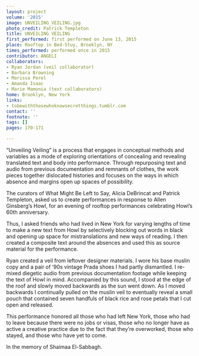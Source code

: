 ```yaml
---
layout: project
volume: '2015'
image: UNVEILING_VEILING.jpg
photo_credit: Patrick Templeton
title: UNVEILING VEILING
first_performed: first performed on June 13, 2015
place: Rooftop in Bed-Stuy, Brooklyn, NY
times_performed: performed once in 2015
contributor: ANGELI
collaborators:
- Ryan Jordan (veil collaborator)
- Barbara Browning
- Marissa Perel
- Amanda Isaac
- Marie Mamonia (text collaborators)
home: Brooklyn, New York
links:
- tobewiththosewhoknowsecretthings.tumblr.com
contact: ''
footnote: ''
tags: []
pages: 170-171

---
```


“Unveiling Veiling” is a process that engages in conceptual methods and variables as a mode of exploring orientations of concealing and revealing translated text and body into performance. Through repurposing text and audio from previous documentation and remnants of clothes, the work pieces together dislocated histories and focuses on the ways in which absence and margins open up spaces of possibility.

The curators of What Might Be Left to Say, Alicia DeBrincat and Patrick Templeton, asked us to create performances in response to Allen Ginsberg’s Howl, for an evening of rooftop performances celebrating Howl’s 60th anniversary.

Thus, I asked friends who had lived in New York for varying lengths of time to make a new text from Howl by selectively blocking out words in black and opening up space for mistranslations and new ways of reading. I then created a composite text around the absences and used this as source material for the performance.

Ryan created a veil from leftover designer materials. I wore his base muslin copy and a pair of ‘90s vintage Prada shoes I had partly dismantled. I re-mixed diegetic audio from previous documentation footage while keeping the text of Howl in mind. Accompanied by this sound, I stood at the edge of the roof and slowly moved backwards as the sun went down. As I moved backwards I continually pulled on the muslin veil to eventually reveal a small pouch that contained seven handfuls of black rice and rose petals that I cut open and released.

This performance honored all those who had left New York, those who had to leave because there were no jobs or visas, those who no longer have as active a creative practice due to the fact that they’re overworked, those who stayed, and those who have yet to come.

In the memory of Shaimaa El-Sabbagh.
